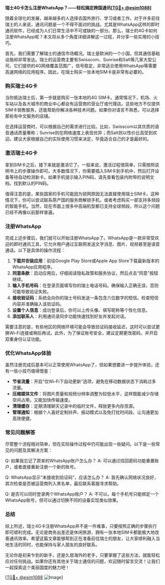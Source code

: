**瑞士4G卡怎么注册WhatsApp？——轻松搞定跨国通讯[[TG💪+ @esim1088](https://t.me/s/esim1088)]**

随着全球化的发展，越来越多的人选择去国外旅行、学习或者工作。对于许多前往瑞士的人来说，通讯问题是一个不得不面对的挑战。尤其是WhatsApp这样的即时通讯软件，已经成为人们日常生活中不可或缺的一部分。那么，瑞士的4G卡如何注册WhatsApp呢？本文将从多个角度详细讲解这一过程，并分享一些实用的小技巧。

首先，我们需要了解瑞士的通信市场概况。瑞士是欧洲的一个小国，但其通信基础设施却非常发达。瑞士的运营商主要有Swisscom、Sunrise和Salt等几家大型公司，它们提供的4G网络覆盖范围广，信号稳定，非常适合使用WhatsApp等需要高速网络的应用程序。因此，在瑞士购买一张本地SIM卡是非常有必要的。

### **购买瑞士4G卡**

当你抵达瑞士后，第一步就是购买一张本地的4G SIM卡。通常情况下，机场、火车站以及各大城市的商业中心都会有运营商的营业厅或代理店。这些地方不仅提供SIM卡销售服务，还能帮助你解决各种技术问题。如果你对语言不熟悉，可以选择那些有中文服务的店铺。

在选择运营商时，可以根据自己的需求进行比较。比如，Swisscom以其优质的语音通话质量著称；Sunrise则在网络速度上表现优异；而Salt则以性价比高受到欢迎。建议大家根据自己的实际使用习惯来决定，毕竟适合自己的才是最好的。

### **激活瑞士4G卡**

拿到SIM卡之后，接下来就是激活它了。一般来说，激活过程很简单，只需按照说明书上的步骤操作即可。大多数情况下，你需要插入SIM卡到手机中，然后打开设备等待自动检测新卡。如果手机提示输入PIN码，请先查看包装内附带的说明文档，找到默认的PIN码。

值得注意的是，某些国家的手机可能因为锁网原因无法直接使用瑞士SIM卡。这种情况下，你可以尝试联系原产国的服务商解锁手机，或者考虑购买一部支持多频段的智能手机。当然，现在市面上很多中高端机型都已支持全球频段，所以这个问题已经不再像以前那样普遍。

### **注册WhatsApp**

完成上述步骤后，我们就可以开始注册WhatsApp了。WhatsApp是一款非常受欢迎的即时通讯工具，它允许用户通过互联网发送文字消息、图片、视频甚至是语音通话。以下是具体的操作流程：

1. **下载并安装应用**：前往Google Play Store或Apple App Store下载最新版本的WhatsApp应用程序。
2. **同意条款**：启动应用后，仔细阅读隐私政策和服务协议，然后点击“同意”按钮继续。
3. **输入手机号码**：在登录页面填写你的瑞士电话号码。确保输入正确无误，否则可能导致验证失败。
4. **接收验证码**：系统会向你的瑞士号码发送一条包含六位数字的短信。检查短信内容并准确输入该验证码。
5. **设置个人信息**：成功登录后，你可以上传头像、填写昵称等个性化信息。
6. **添加联系人**：利用通讯录同步功能快速找到好友并发起对话。

需要注意的是，有些地区的网络环境可能会导致验证码接收延迟，这时可以尝试更换Wi-Fi连接或稍后再试。此外，为了保证账号安全，建议定期更改密码，并开启双重身份认证功能。

### **优化WhatsApp体验**

虽然注册完成后基本可以正常使用WhatsApp了，但如果想要进一步提升体验，还有一些小技巧值得借鉴：

- **节省流量**：开启“仅Wi-Fi下自动更新”选项，避免在移动数据状态下消耗过多流量。
- **压缩媒体文件**：将图片质量和视频分辨率调整为较低水平，这样既能减少存储空间占用，又能加快传输速度。
- **清理缓存**：定期清理聊天记录中的临时文件，释放更多内存资源。
- **管理通知**：根据个人喜好定制铃声、振动模式以及免打扰时间段，让沟通更加高效便捷。

### **常见问题解答**

尽管整个流程相对简单，但在实际操作过程中仍可能出现一些疑问。以下是一些常见的问题及其解决方案：

Q: 如果我忘记了原来的WhatsApp账户怎么办？
A: 可以通过找回密码功能重置账户，或者直接重新注册一个新的账号。

Q: WhatsApp显示“未接收到验证码”，应该怎么办？
A: 首先确认网络状况良好，其次检查是否被运营商列入黑名单，最后联系客服寻求帮助。

Q: 是否可以同时登录两个WhatsApp账户？
A: 不可以。每个手机号只能绑定一个WhatsApp账号，但可以通过切换不同的设备实现类似效果。

### **总结**

综上所述，瑞士4G卡注册WhatsApp并不是一件难事，只要按照正确的步骤执行即可顺利完成。无论是商务出差还是休闲旅游，拥有一张本地SIM卡都能极大地改善通讯效率。希望这篇文章能够帮到正在准备前往瑞士的朋友，让大家顺利融入当地生活的同时，也能保持与家人朋友的良好联系。

无论你是初来乍到的新手，还是久居海外的老手，只要掌握了这些方法，就能轻松应对任何挑战。如果你还有其他关于瑞士通信的问题，欢迎随时留言交流！让我们一起探索这个美丽国度的魅力吧！

[[TG💪+ @esim1088](https://t.me/s/esim1088) ![Image](https://i.postimg.cc/4NQfJmqS/Snipaste-2025-05-13-00-14-12.png)]